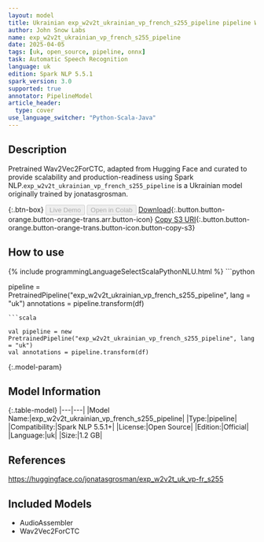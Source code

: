 ```yaml
---
layout: model
title: Ukrainian exp_w2v2t_ukrainian_vp_french_s255_pipeline pipeline Wav2Vec2ForCTC from jonatasgrosman
author: John Snow Labs
name: exp_w2v2t_ukrainian_vp_french_s255_pipeline
date: 2025-04-05
tags: [uk, open_source, pipeline, onnx]
task: Automatic Speech Recognition
language: uk
edition: Spark NLP 5.5.1
spark_version: 3.0
supported: true
annotator: PipelineModel
article_header:
  type: cover
use_language_switcher: "Python-Scala-Java"
---
```


## Description

Pretrained Wav2Vec2ForCTC, adapted from Hugging Face and curated to provide scalability and production-readiness using Spark NLP.`exp_w2v2t_ukrainian_vp_french_s255_pipeline` is a Ukrainian model originally trained by jonatasgrosman.

{:.btn-box}
<button class="button button-orange" disabled>Live Demo</button>
<button class="button button-orange" disabled>Open in Colab</button>
[Download](https://s3.amazonaws.com/auxdata.johnsnowlabs.com/public/models/exp_w2v2t_ukrainian_vp_french_s255_pipeline_uk_5.5.1_3.0_1743841345348.zip){:.button.button-orange.button-orange-trans.arr.button-icon}
[Copy S3 URI](s3://auxdata.johnsnowlabs.com/public/models/exp_w2v2t_ukrainian_vp_french_s255_pipeline_uk_5.5.1_3.0_1743841345348.zip){:.button.button-orange.button-orange-trans.button-icon.button-copy-s3}

## How to use



<div class="tabs-box" markdown="1">
{% include programmingLanguageSelectScalaPythonNLU.html %}
```python

pipeline = PretrainedPipeline("exp_w2v2t_ukrainian_vp_french_s255_pipeline", lang = "uk")
annotations =  pipeline.transform(df)   

```
```scala

val pipeline = new PretrainedPipeline("exp_w2v2t_ukrainian_vp_french_s255_pipeline", lang = "uk")
val annotations = pipeline.transform(df)

```
</div>

{:.model-param}
## Model Information

{:.table-model}
|---|---|
|Model Name:|exp_w2v2t_ukrainian_vp_french_s255_pipeline|
|Type:|pipeline|
|Compatibility:|Spark NLP 5.5.1+|
|License:|Open Source|
|Edition:|Official|
|Language:|uk|
|Size:|1.2 GB|

## References

https://huggingface.co/jonatasgrosman/exp_w2v2t_uk_vp-fr_s255

## Included Models

- AudioAssembler
- Wav2Vec2ForCTC